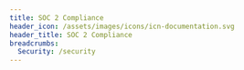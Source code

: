 ```yaml
---
title: SOC 2 Compliance
header_icon: /assets/images/icons/icn-documentation.svg
header_title: SOC 2 Compliance
breadcrumbs:
  Security: /security
---
```


